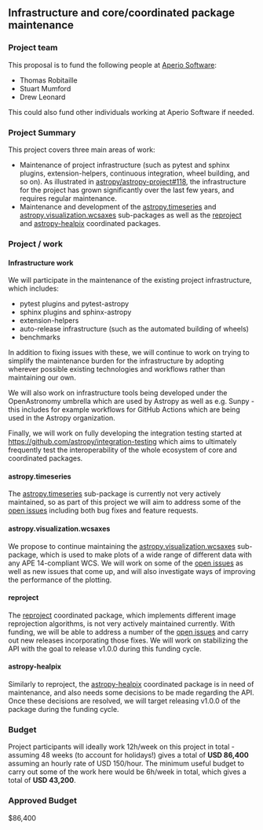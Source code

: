## Infrastructure and core/coordinated package maintenance

### Project team

This proposal is to fund the following people at
[Aperio Software](https://aperiosoftware.com):

* Thomas Robitaille
* Stuart Mumford
* Drew Leonard

This could also fund other individuals working at Aperio Software if needed.

### Project Summary

This project covers three main areas of work:

* Maintenance of project infrastructure (such as pytest and sphinx plugins,
  extension-helpers, continuous integration, wheel building, and so on). As
  illustrated in
  [astropy/astropy-project#118](https://github.com/astropy/astropy-project/issues/118),
  the infrastructure for the project has grown significantly over the last few
  years, and requires regular maintenance.
* Maintenance and development of the
  [astropy.timeseries](https://docs.astropy.org/en/stable/timeseries/) and
  [astropy.visualization.wcsaxes](https://docs.astropy.org/en/stable/visualization/wcsaxes/)
  sub-packages as well as the [reproject](http://reproject.readthedocs.io) and
  [astropy-healpix](https://astropy-healpix.readthedocs.io/en/latest/)
  coordinated packages.

### Project / work

#### Infrastructure work

We will participate in the maintenance of the existing project infrastructure,
which includes:

* pytest plugins and pytest-astropy
* sphinx plugins and sphinx-astropy
* extension-helpers
* auto-release infrastructure (such as the automated building of wheels)
* benchmarks

In addition to fixing issues with these, we will continue to work on trying to
simplify the maintenance burden for the infrastructure by adopting wherever
possible existing technologies and workflows rather than maintaining our own.

We will also work on infrastructure tools being developed under the
OpenAstronomy umbrella which are used by Astropy as well as e.g. Sunpy - this
includes for example workflows for GitHub Actions which are being used in the
Astropy organization.

Finally, we will work on fully developing the integration testing started at
https://github.com/astropy/integration-testing which aims to ultimately
frequently test the interoperability of the whole ecosystem of core and
coordinated packages.

#### astropy.timeseries

The [astropy.timeseries](https://docs.astropy.org/en/stable/timeseries/)
sub-package is currently not very actively maintained, so as part of this
project we will aim to address some of the [open
issues](https://github.com/astropy/astropy/issues?q=is%3Aopen+is%3Aissue+label%3Atimeseries)
including both bug fixes and feature requests.

#### astropy.visualization.wcsaxes

We propose to continue maintaining the
[astropy.visualization.wcsaxes](https://docs.astropy.org/en/stable/visualization/wcsaxes/)
sub-package, which is used to make plots of a wide range of different data with
any APE 14-compliant WCS. We will work on some of the [open
issues](https://github.com/astropy/astropy/issues?q=is%3Aopen+is%3Aissue+label%3Avisualization.wcsaxes)
as well as new issues that come up, and will also investigate ways of improving
the performance of the plotting.

#### reproject

The [reproject](https://github.com/astropy/reproject) coordinated package, which
implements different image reprojection algorithms, is not very actively
maintained currently. With funding, we will be able to address a number of the
[open issues](https://github.com/astropy/reproject/issues) and carry out new
releases incorporating those fixes. We will work on stabilizing the API with the
goal to release v1.0.0 during this funding cycle.

#### astropy-healpix

Similarly to reproject, the
[astropy-healpix](https://github.com/astropy/astropy-healpix) coordinated
package is in need of maintenance, and also needs some decisions to be made
regarding the API. Once these decisions are resolved, we will target releasing
v1.0.0 of the package during the funding cycle.

### Budget

Project participants will ideally work 12h/week on this project in total -
assuming 48 weeks (to account for holidays!) gives a total of **USD 86,400**
assuming an hourly rate of USD 150/hour. The minimum useful budget to carry out
some of the work here would be 6h/week in total, which gives a total of **USD 43,200**.

### Approved Budget
$86,400
